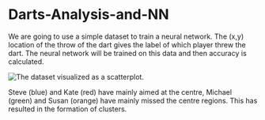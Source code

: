 # Darts-Analysis-and-NN

We are going to use a simple dataset to train a neural network.
The (x,y) location of the throw of the dart gives the label of which player threw the dart.
The neural network will be trained on this data and then accuracy is calculated.

![The dataset visualized as a scatterplot.](https://github.com/prateekmaj21/Darts-Analysis-and-NN/blob/master/scatterplot1.jpg)

Steve (blue) and Kate (red) have mainly aimed at the centre, Michael (green) and Susan (orange) have mainly missed the centre regions.
This has resulted in the formation of clusters.
